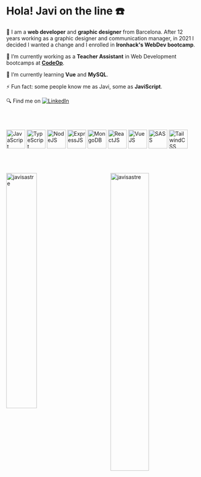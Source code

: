 <h1>Hola! Javi on the line ☎️</h1>

🧬 I am a **web developer** and **graphic designer** from Barcelona. After 12 years working as a graphic designer and communication manager, in 2021 I decided I wanted a change and I enrolled in **Ironhack's WebDev bootcamp**.

🔭 I’m currently working as a **Teacher Assistant** in Web Development bootcamps at **[CodeOp](https://codeop.tech/)**.

🌱 I’m currently learning **Vue** and **MySQL**.

⚡ Fun fact: some people know me as Javi, some as **JaviScript**.

🔍 Find me on [![LinkedIn](https://img.shields.io/badge/linkedin-%230077B5.svg?style=for-the-badge&logo=linkedin&logoColor=white)](https://www.linkedin.com/in/javi-sastre-web-dev/)

<br><br>

<p align="left" width="100%">
<img src="https://cdn.jsdelivr.net/gh/devicons/devicon/icons/javascript/javascript-original.svg" alt="JavaScript" height="50px" />
<img src="https://cdn.jsdelivr.net/gh/devicons/devicon/icons/typescript/typescript-original.svg" alt="TypeScript" height="50px" />    
<img src="https://cdn.jsdelivr.net/gh/devicons/devicon/icons/nodejs/nodejs-original.svg" alt="NodeJS" height="50px" />
<img src="https://cdn.jsdelivr.net/gh/devicons/devicon/icons/express/express-original-wordmark.svg" alt="ExpressJS" height="50px" /> 
<img src="https://cdn.jsdelivr.net/gh/devicons/devicon/icons/mongodb/mongodb-original-wordmark.svg" alt="MongoDB" height="50px" />
<img src="https://cdn.jsdelivr.net/gh/devicons/devicon/icons/react/react-original-wordmark.svg" alt="ReactJS" height="50px" />
 <img src="https://cdn.jsdelivr.net/gh/devicons/devicon/icons/vuejs/vuejs-original-wordmark.svg" alt="VueJS" height="50px"/> 
<img src="https://cdn.jsdelivr.net/gh/devicons/devicon/icons/sass/sass-original.svg" alt="SASS" height="50px" />
 <img src="https://cdn.jsdelivr.net/gh/devicons/devicon/icons/tailwindcss/tailwindcss-original-wordmark.svg" height="50p" alt="TailwindCSS"/>
</p>

<br><br>

<p><img align="left" src="https://github-readme-stats.vercel.app/api/top-langs?username=javisastre&show_icons=true&theme=dark&locale=en&layout=compact&hide=handlebars,shell" alt="javisastre" width="40%"/><img align="right" src="https://github-readme-stats.vercel.app/api?username=javisastre&show_icons=true&theme=dark&locale=en" alt="javisastre" width="45%"/></p><br>
